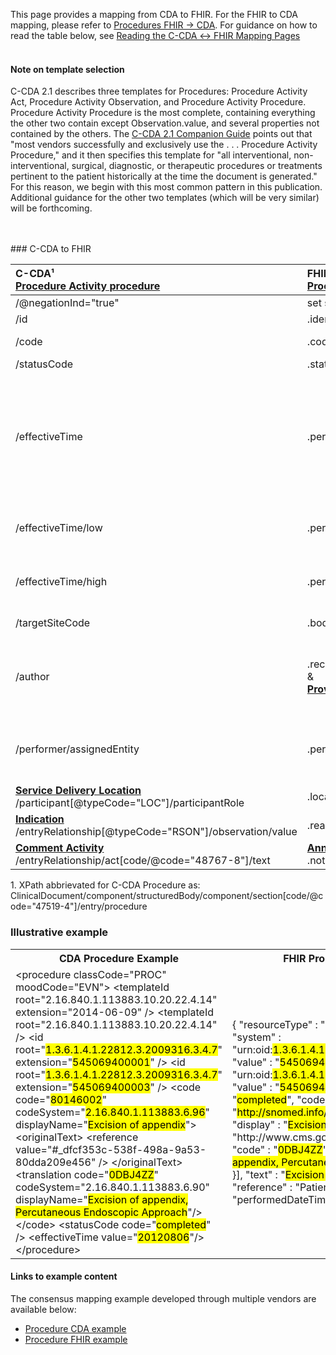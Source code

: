<link rel="stylesheet" href="colors.css">

This page provides a mapping from CDA to FHIR. For the FHIR to CDA mapping, please refer to [Procedures FHIR → CDA](./FC-procedures.html). For guidance on how to read the table below, see [Reading the C-CDA ↔ FHIR Mapping Pages](./mappingGuidance.html)
<br/><br/>
#### Note on template selection
C-CDA 2.1 describes three templates for Procedures: Procedure Activity Act, Procedure Activity Observation, and Procedure Activity Procedure. Procedure Activity Procedure is the most complete, containing everything the other two contain except Observation.value, and several properties not contained by the others. The [C-CDA 2.1 Companion Guide](https://www.hl7.org/ccdasearch/pdfs/Companion_Guide.pdf) points out that "most vendors successfully and exclusively use the . . . Procedure Activity Procedure," and it then specifies this template for "all interventional, non-interventional, surgical, diagnostic, or therapeutic procedures or treatments pertinent to the patient historically at the time the document is generated." For this reason, we begin with this most common pattern in this publication. Additional guidance for the other two templates (which will be very similar) will be forthcoming.

<br />
<br />
### C-CDA to FHIR

|C-CDA¹<br/>[Procedure Activity procedure](https://hl7.org/cda/us/ccda/3.0.0/StructureDefinition-ProcedureActivityProcedure.html)|FHIR<br/>[Procedure](http://hl7.org/fhir/us/core/STU4/StructureDefinition-us-core-procedure.html)|Transform Steps|
|:----|:----|:----|
|/@negationInd="true"|set status="not-done"||
|/id|.identifier|[CDA id ↔ FHIR identifier](mappingGuidance.html#cda-id--fhir-identifier)|
|/code|.code|[CDA coding ↔ FHIR CodeableConcept](mappingGuidance.html#cda-coding--fhir-codeableconcept)|
|/statusCode|.status|[CDA statusCode → FHIR status](./ConceptMap-CF-ProcedureStatus.html)|
|/effectiveTime|.performedDateTime|**Constraint**: Use this when effectiveTime@value is populated<br/>[CDA ↔ FHIR Time/Dates](mappingGuidance.html#cda--fhir-timedates) <br/> If no effectiveTime content is provided, put the FHIR [`data-absent-reason`] (https://hl7.org/fhir/R4/extension-data-absent-reason.html) extension on the performedDateTime element.|
|/effectiveTime/low|.performedPeriod.start|**Constraint**: Use this when effectiveTime@value is not populated<br/>[CDA ↔ FHIR Time/Dates](mappingGuidance.html#cda--fhir-timedates)
|/effectiveTime/high|.performedPeriod.end|**Constraint**: Use this when effectiveTime@value is not populated<br/>[CDA ↔ FHIR Time/Dates](mappingGuidance.html#cda--fhir-timedates)
|/targetSiteCode|.bodySite|[CDA coding ↔ FHIR CodeableConcept](mappingGuidance.html#cda-coding--fhir-codeableconcept)|
|/author|.recorder<br/>&<br/>**[Provenance](http://hl7.org/fhir/us/core/STU4/StructureDefinition-us-core-procedure.html)**|<br/>[CDA ↔ FHIR Provenance](mappingGuidance.html#cda--fhir-provenance) <br/>If a latest author can be identified, map to .recorder.<br/>Any author with a time can be put in Provenance.|
|/performer/assignedEntity|.performer.actor|May map to Practitioner, PractitionerRole, or Organization<br/>onBehalfOf should not be used when actor is a Practitioner or PractitionerRole |
|**[Service Delivery Location](https://hl7.org/cda/us/ccda/3.0.0/StructureDefinition-ServiceDeliveryLocation.html)**<br/>/participant[@typeCode="LOC"]/participantRole|.location||
|**[Indication](https://hl7.org/cda/us/ccda/3.0.0/StructureDefinition-Indication.html)**<br/>/entryRelationship[@typeCode="RSON"]/observation/value|.reasonCode|[CDA coding ↔ FHIR CodeableConcept](mappingGuidance.html#cda-coding--fhir-codeableconcept)|
|**[Comment Activity](https://hl7.org/cda/us/ccda/3.0.0/StructureDefinition-CommentActivity.html)**<br/>/entryRelationship/act[code/@code="48767-8"]/text|**[Annotation](https://hl7.org/fhir/datatypes.html#Annotation)**<br/>.note|

1\. XPath abbrievated for C-CDA Procedure as: <br/> ClinicalDocument/component/structuredBody/component/section[code/@code="47519-4"]/entry/procedure

### Illustrative example

<table><tr><th>CDA Procedure Example</th><th>FHIR Procedure Resource</th></tr>
<tr><td>
<div id="cda" class="border codeArea">&lt;<span class="field">procedure</span> <span class="attrib">classCode=</span><span class="value">"PROC"</span> <span class="attrib">moodCode=</span><span class="value">"EVN"</span>&gt;
  &lt;<span class="field">templateId</span> <span class="attrib">root=</span><span class="value">"2.16.840.1.113883.10.20.22.4.14"</span> <span class="attrib">extension=</span><span class="value">"2014-06-09"</span> /&gt;
  &lt;<span class="field">templateId</span> <span class="attrib">root=</span><span class="value">"2.16.840.1.113883.10.20.22.4.14"</span> /&gt;
  &lt;<span class="field">id</span> <span class="attrib">root=</span><span class="value">"<mark class="color10">1.3.6.1.4.1.22812.3.2009316.3.4.7</mark>"</span> <span class="attrib">extension=</span><span class="value">"<mark class="color11">545069400001</mark>"</span> /&gt;
  &lt;<span class="field">id</span> <span class="attrib">root=</span><span class="value">"<mark class="color10">1.3.6.1.4.1.22812.3.2009316.3.4.7</mark>"</span> <span class="attrib">extension=</span><span class="value">"<mark class="color12">545069400003</mark>"</span> /&gt;
  &lt;<span class="field">code</span> 
    <span class="attrib">code=</span><span class="value">"<mark class="color13">80146002</mark>"</span> 
    <span class="attrib">codeSystem=</span><span class="value">"<mark class="color14">2.16.840.1.113883.6.96</mark>"</span> 
    <span class="attrib">displayName=</span><span class="value">"<mark class="color15">Excision of appendix</mark>"</span>&gt;
    &lt;<span class="field">originalText</span>&gt;
      &lt;<span class="field">reference</span> <span class="attrib">value=</span><span class="value">"#_dfcf353c-538f-498a-9a53-80dda209e456"</span> /&gt;
    &lt;/<span class="field">originalText</span>&gt;
    &lt;<span class="field">translation</span> 
      <span class="attrib">code=</span><span class="value">"<mark class="color16">0DBJ4ZZ</mark>"</span> 
      <span class="attrib">codeSystem=</span><span class="value">"2.16.840.1.113883.6.90"</span> 
      <span class="attrib">displayName=</span><span class="value">"<mark class="color17">Excision of appendix, Percutaneous Endoscopic Approach</mark>"</span>/&gt;
  &lt;/<span class="field">code</span>&gt;
  &lt;<span class="field">statusCode</span> <span class="attrib">code=</span><span class="value">"<mark class="color18">completed</mark>"</span> /&gt;
  &lt;<span class="field">effectiveTime</span> <span class="attrib">value=</span><span class="value">"<mark class="color19">20120806</mark>"</span>/&gt;
&lt;/<span class="field">procedure</span>&gt;</div>
</td><td>
<div id="fhir" class="border codeArea">{
  "<span class="field">resourceType</span>" : "<span class="value">Procedure</span>",
  "<span class="field">identifier</span>" : [{
    "<span class="field">system</span>" : "<span class="value">urn:oid:<mark class="color10">1.3.6.1.4.1.22812.3.2009316.3.4.7</mark></span>",
    "<span class="field">value</span>" : "<span class="value"><mark class="color11">545069400001</mark></span>"
  },
  {
    "<span class="field">system</span>" : "<span class="value">urn:oid:<mark class="color10">1.3.6.1.4.1.22812.3.2009316.3.4.7</mark></span>",
    "<span class="field">value</span>" : "<span class="value"><mark class="color12">545069400003</mark></span>"
  }],
  "<span class="field">status</span>" : "<span class="value"><mark class="color18">completed</mark></span>",
  "<span class="field">code</span>" : {
    "<span class="field">coding</span>" : [{
      "<span class="field">system</span>" : "<span class="value"><mark class="color14">http://snomed.info/sct</mark></span>",
      "<span class="field">code</span>" : "<span class="value"><mark class="color13">80146002</mark></span>",
      "<span class="field">display</span>" : "<span class="value"><mark class="color15">Excision of appendix</mark></span>"
    },
    {
      "<span class="field">system</span>" : "<span class="value">http://www.cms.gov/Medicare/Coding/ICD10</span>",
      "<span class="field">code</span>" : "<span class="value"><mark class="color16">0DBJ4ZZ</mark></span>",
      "<span class="field">display</span>" : "<span class="value"><mark class="color17">Excision of appendix, Percutaneous Endoscopic Approach</mark></span>"
    }],
    "<span class="field">text</span>" : "<span class="value"><mark class="color15">Excision of appendix</mark></span>"
  },
  "<span class="field">subject</span>" : {
    "<span class="field">reference</span>" : "<span class="value">Patient/CF-patient</span>"
  },
  "<span class="field">performedDateTime</span>" : "<span class="value"><mark class="color19">2012-08-06</mark></span>"
}</div>
</td></tr></table>

#### Links to example content

The consensus mapping example developed through multiple vendors are available below:
* [Procedure CDA example](./Binary-CF-procedure.html)
* [Procedure FHIR example](./Procedure-CF-procedure.html)